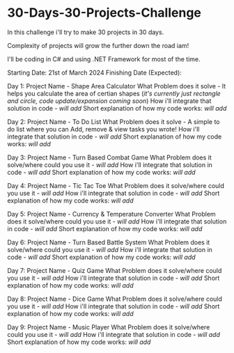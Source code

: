 # 30-Days-30-Projects-Challenge
In this challenge i'll try to make 30 projects in 30 days.

Complexity of projects will grow the further down the road iam!

I'll be coding in C# and using .NET Framework for most of the time.

Starting Date: 21st of March 2024
Finishing Date (Expected): 

Day 1:
Project Name - Shape Area Calculator
What Problem does it solve - It helps you calculate the area of certian shapes (*it's currently just rectangle and circle, code update/expansion coming soon*)
How i'll integrate that solution in code - *will add*
Short explanation of how my code works: *will add*

Day 2:
Project Name - To Do List 
What Problem does it solve - A simple to do list where you can Add, remove & view tasks you wrote!
How i'll integrate that solution in code - *will add*
Short explanation of how my code works: *will add*

Day 3:
Project Name - Turn Based Combat Game 
What Problem does it solve/where could you use it - *will add*
How i'll integrate that solution in code - *will add*
Short explanation of how my code works: *will add*

Day 4:
Project Name - Tic Tac Toe 
What Problem does it solve/where could you use it - *will add*
How i'll integrate that solution in code - *will add*
Short explanation of how my code works: *will add*

Day 5:
Project Name - Currency & Temperature Converter
What Problem does it solve/where could you use it - *will add*
How i'll integrate that solution in code - *will add*
Short explanation of how my code works: *will add*

Day 6:
Project Name - Turn Based Battle System 
What Problem does it solve/where could you use it - *will add*
How i'll integrate that solution in code - *will add*
Short explanation of how my code works: *will add*

Day 7:
Project Name - Quiz Game 
What Problem does it solve/where could you use it - *will add*
How i'll integrate that solution in code - *will add*
Short explanation of how my code works: *will add*

Day 8:
Project Name - Dice Game 
What Problem does it solve/where could you use it - *will add*
How i'll integrate that solution in code - *will add*
Short explanation of how my code works: *will add*

Day 9:
Project Name - Music Player
What Problem does it solve/where could you use it - *will add*
How i'll integrate that solution in code - *will add*
Short explanation of how my code works: *will add*


